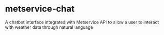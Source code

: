 # metservice-chat
A chatbot interface integrated with Metservice API to allow a user to interact with weather data through natural language
